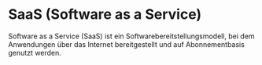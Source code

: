 # SaaS (Software as a Service)

Software as a Service (SaaS) ist ein Softwarebereitstellungsmodell, bei dem Anwendungen über das Internet bereitgestellt und auf Abonnementbasis genutzt werden.